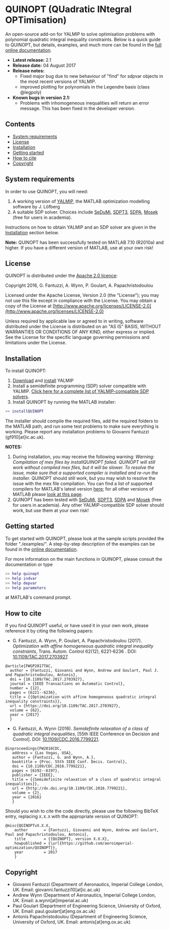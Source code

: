 # QUINOPT (QUadratic INtegral OPTimisation)
An open-source add-on for YALMIP to solve optimisation problems with polynomial quadratic integral inequality constraints. Below is a quick guide to QUINOPT, but details, examples, and much more can be found in the [full online documentation](http://quinopt.readthedocs.io/).

* **Latest release:** 2.1
* **Release date:** 04 August 2017  
* **Release notes:**
	- Fixed major bug due to new behaviour of "find" for sdpvar objects in the most recent versions of YALMIP.
	- improved plotting for polynomials in the Legendre basis (class @legpoly)
* **Known bugs in version 2.1:**
	- Problems with inhomogeneous inequalities will return an error message. This has been fixed in the developer version.

## Contents
- [System requirements](#Requirements)
- [License](#License)
- [Installation](#Install)
- [Getting started](#GettingStarted)
- [How to cite](#Cite)
- [Copyright](#Copyright)

## System requirements<a name="Requirements"></a>

In order to use QUINOPT, you will need:

1. A working version of [YALMIP](https://yalmip.github.io/), the MATLAB optimization modelling software by J. L&ouml;fberg
2. A suitable SDP solver. Choices include [SeDuMi](https://github.com/sqlp/sedumi), [SDPT3](http://www.math.nus.edu.sg/~mattohkc/sdpt3.html), [SDPA](http://sdpa.sourceforge.net/), [Mosek](https://www.mosek.com/) (free for
    users in academia).

Instructions on how to obtain YALMIP and an SDP solver are given in the [Installation](#Installation) section below.

**Note:** QUINOPT has been successfully tested on MATLAB 7.10  (R2010a) and higher. If you have a different version of MATLAB, use at your own risk!

## License<a name="License"></a>

QUINOPT is distributed under the [Apache 2.0 licence](http://www.apache.org/licenses/LICENSE-2.0):

Copyright 2016, G. Fantuzzi, A. Wynn, P. Goulart, A. Papachristodoulou

Licensed under the Apache License, Version 2.0 (the "License"); you may not use this file except in compliance with the License. You may obtain a copy of the License at [http://www.apache.org/licenses/LICENSE-2.0](http://www.apache.org/licenses/LICENSE-2.0)

Unless required by applicable law or agreed to in writing, software distributed under the License is distributed on an "AS IS" BASIS, WITHOUT WARRANTIES OR CONDITIONS OF ANY KIND, either express or implied. See the License for the specific language governing permissions and limitations under the License.

## Installation<a name="Install"></a>

To install QUINOPT:

1. [Download](https://yalmip.github.io/download/) and [install](https://yalmip.github.io/tutorial/installation/) YALMIP
2. Install a semidefinite programming (SDP) solver compatible with YALMIP. [Click here for a complete list of YALMIP-compatible SDP solvers](https://yalmip.github.io/allsolvers/).  
3. Install QUINOPT by running the MATLAB installer:

```Matlab
>> installQUINOPT
```

The installer should compile the required files, add the required folders to the MATLAB path, and run some test problems to make sure everything is working.
Please report any installation problems to Giovanni Fantuzzi (gf910[at]ic.ac.uk).

**NOTES:**
1. During installation, you may receive the following warning:
	_Warning: Compilation of mex files by installQUINOPT failed.
	QUINOPT will still work without compiled mex files, but
	it will be slower. To resolve the issue, make sure that
	a supported compiler is installed and re-run the installer._
	QUINOPT should still work, but you may wish to resolve the issue with the
	mex file compilation. You can find a list of supported compilers for
	MATLAB's latest version
	[here](https://uk.mathworks.com/support/compilers.html); for all other
	versions of MATLAB please [look at this page](https://uk.mathworks.com/support/sysreq/previous_releases.html).
2. QUINOPT has been tested with
  [SeDuMi](https://github.com/sqlp/sedumi),
  [SDPT3](http://www.math.nus.edu.sg/~mattohkc/sdpt3.html),
  [SDPA](http://sdpa.sourceforge.net/) and [Mosek](https://www.mosek.com/) (free for users in academia). Any other YALMIP-compatible SDP solver should work, but use them at your own risk!

## Getting started<a name="GettingStarted"></a>

To get started with QUINOPT, please look at the sample scripts provided the folder "./examples/". A step-by-step description of the examples can be found in the [online documentation](http://quinopt.readthedocs.io/04_examples/index.html).

For more information on the main functions in QUINOPT, please consult the documentation or type

```Matlab
>> help quinopt
>> help indvar
>> help depvar
>> help parameters
```

at MATLAB's command prompt.


## How to cite<a name="Cite"></a>

If you find QUINOPT useful, or have used it in your own work, please reference
it by citing the following papers:

* G. Fantuzzi, A. Wynn, P. Goulart, A. Papachristodoulou (2017). _Optimization
with affine homogeneous quadratic integral inequality constraints_, Trans. Autom. Control 62(12), 6221-6236 . DOI: [10.1109/TAC.2017.2703927](https://doi.org/10.1109/TAC.2017.2703927).

 ```
 @article{FWGP2017TAC,
   author = {Fantuzzi, Giovanni and Wynn, Andrew and Goulart, Paul J. and Papachristodoulou, Antonis},
   doi = {10.1109/TAC.2017.2703927},
   journal = {IEEE Transactions on Automatic Control},
   number = {12},
   pages = {6221--6236},
   title = {{Optimization with affine homogeneous quadratic integral inequality constraints}},
   url = {https://doi.org/10.1109/TAC.2017.2703927},
   volume = {62},
   year = {2017}
   }
 ```

* G. Fantuzzi, A. Wynn (2016). _Semidefinite relaxation of a class of quadratic
 integral inequalities_, [55th IEEE Conference on Decision and Control].
 DOI: [10.1109/CDC.2016.7799221](https://doi.org/10.1109/CDC.2016.7799221).

 ```
@inproceedings{FW2016CDC,
    address = {Las Vegas, USA},
    author = {Fantuzzi, G. and Wynn, A.},
    booktitle = {Proc. 55th IEEE Conf. Decis. Control},
    doi = {10.1109/CDC.2016.7799221},
    pages = {6192--6197},
    publisher = {IEEE},
    title = {{Semidefinite relaxation of a class of quadratic integral inequalities}},
    url = {http://dx.doi.org/10.1109/CDC.2016.7799221},
    volume = {2},
    year = {2016}
	}
 ```

Should you wish to cite the code directly, please use the following BibTeX entry, replacing ``X.X.X`` with the appropriate version of QUINOPT:

```
@misc{QUINOPTvX.X.X,
    author       = {Fantuzzi, Giovanni and Wynn, Andrew and Goulart, Paul and Papachristodoulou, Antonis},
    title        = {{QUINOPT}, version X.X.X},
    howpublished = {\url{https://github.com/aeroimperial-optimization/QUINOPT}},
    year         = 2017
    }
```

## Copyright<a name="Copyright"></a>
- Giovanni Fantuzzi (Department of Aeronautics, Imperial College London, UK. Email: giovanni.fantuzzi10[at]ic.ac.uk)  
- Andrew Wynn (Department of Aeronautics, Imperial College London, UK. Email: a.wynn[at]imperial.ac.uk)
- Paul Goulart (Department of Engineering Science, University of Oxford, UK. Email: paul.goulart[at]eng.ox.ac.uk)
- Antonis Papachristodoulou (Department of Engineering Science, University of Oxford, UK. Email: antonis[at]eng.ox.ac.uk)
